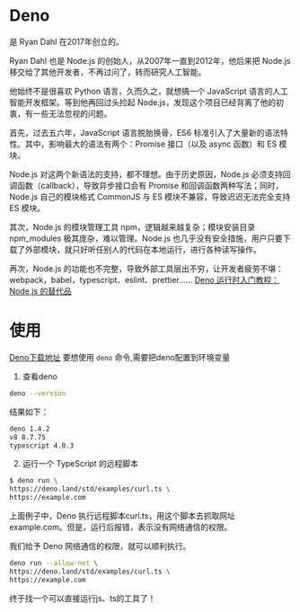 # Deno 
是 Ryan Dahl 在2017年创立的。

Ryan Dahl 也是 Node.js 的创始人，从2007年一直到2012年，他后来把 Node.js 移交给了其他开发者，不再过问了，转而研究人工智能。

他始终不是很喜欢 Python 语言，久而久之，就想搞一个 JavaScript 语言的人工智能开发框架。等到他再回过头捡起 Node.js，发现这个项目已经背离了他的初衷，有一些无法忽视的问题。

首先，过去五六年，JavaScript 语言脱胎换骨，ES6 标准引入了大量新的语法特性。其中，影响最大的语法有两个：Promise 接口（以及 async 函数）和 ES 模块。

Node.js 对这两个新语法的支持，都不理想。由于历史原因，Node.js 必须支持回调函数（callback），导致异步接口会有 Promise 和回调函数两种写法；同时，Node.js 自己的模块格式 CommonJS 与 ES 模块不兼容，导致迟迟无法完全支持 ES 模块。

其次，Node.js 的模块管理工具 npm，逻辑越来越复杂；模块安装目录 npm_modules 极其庞杂，难以管理。Node.js 也几乎没有安全措施，用户只要下载了外部模块，就只好听任别人的代码在本地运行，进行各种读写操作。

再次，Node.js 的功能也不完整，导致外部工具层出不穷，让开发者疲劳不堪：webpack，babel，typescript、eslint、prettier......
[Deno 运行时入门教程：Node.js 的替代品](http://www.ruanyifeng.com/blog/2020/01/deno-intro.html)

# 使用
[Deno下载地址](https://github.com/denoland/deno/releases)
要想使用 `deno` 命令,需要把deno配置到环境变量
1. 查看deno
```bash
deno --version
```
结果如下：
```bash
deno 1.4.2
v8 8.7.75
typescript 4.0.3
```
2. 运行一个 TypeScript 的远程脚本
```bash
$ deno run \
https://deno.land/std/examples/curl.ts \
https://example.com
```
上面例子中，Deno 执行远程脚本curl.ts，用这个脚本去抓取网址example.com。但是，运行后报错，表示没有网络通信的权限。

我们给予 Deno 网络通信的权限，就可以顺利执行。
```bash
deno run --allow-net \
https://deno.land/std/examples/curl.ts \
https://example.com
```
终于找一个可以直接运行js、ts的工具了！

